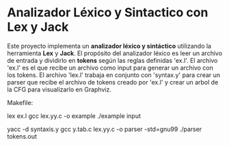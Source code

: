 # Analizador Léxico y Sintactico con Lex y Jack

Este proyecto implementa un **analizador léxico y sintáctico** utilizando la herramienta **Lex** y **Jack**. El propósito del analizador léxico es leer un archivo de entrada y dividirlo en **tokens** según las reglas definidas  'ex.l'. El archivo 'ex.l' es el que recibe un archivo como input para generar un archivo con los tokens. El archivo 'lex.l' trabaja en conjunto con 'syntax.y' para crear un parser que recibe el archivo de tokens creado por 'ex.l' y crear un arbol de la CFG para visualizarlo en Graphviz. 

Makefile:

lex ex.l
gcc lex.yy.c -o example
./example input

yacc -d syntaxis.y
gcc y.tab.c lex.yy.c -o parser -std=gnu99
./parser tokens.out
